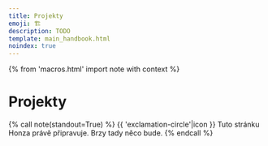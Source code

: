 ```yaml
---
title: Projekty
emoji: 🏗️
description: TODO
template: main_handbook.html
noindex: true
---
```


{% from 'macros.html' import note with context %}

# Projekty

{% call note(standout=True) %}
  {{ 'exclamation-circle'|icon }} Tuto stránku Honza právě připravuje. Brzy tady něco bude.
{% endcall %}


<!-- {#

kam veřejně napsat, že tady chybí https://junior.guru/handbook/practice/#najdi-si-projekt info o tom, že projekt nemusí být unikátní? že to může klidně být todolist
protože mám pocit, že si to tak 2/3 lidí myslí, možná i víc

https://free-for.dev/

Challenging projects every programmer should try - Austin Z. Henley
https://austinhenley.com/blog/challengingprojects.html

https://www.frontendmentor.io/

https://codingcompetitions.withgoogle.com/codejam
https://adventofcode.com

Prozkoumat tohleto od Radka - https://www.codingame.com/start

ODKAZ + Oficiálna windows calkulacka je napisana v C++, open source tu https://github.com/microsoft/calculator Kalkulačky napísané v pythone nájdete tu https://github.com/topics/calculator-python

Návrhy na menší projekty, které si začínající programátor může zkusit udělat

Zen advice about code ownership
https://twitter.com/vboykis/status/1325972944636567553

jak na projekty https://discord.com/channels/769966886598737931/769966887055392768/897411691321643018

projekty: hypotecni kalkulacka, bot na CI o pocasi, git scraper, ...

nápady na "domácí projekty"

projekty vs zadání na pohovory

č.d jako projekt https://discord.com/channels/769966886598737931/769966887055392768/809182650497105930

Jak na projekty
https://docs.google.com/document/d/1gk-sER2SHuW6T9sJZyYg5nMUaKNh0w2_-5HCGiF9zxs/edit
https://discord.com/channels/769966886598737931/769966887055392768/817042156581421086

https://blog.cesko.digital/2021/06/zkuste-open-source

tipy na projekty - č.d nebo okopírovat věc (spotify, yablko kurz viz link)
https://www.linkedin.com/feed/update/urn:li:activity:6796762431776403456/
https://www.codementor.io/projects

https://www.heroine.cz/zeny-it/7047-jak-si-vybudovat-portfolio-a-ukazat-co-uz-v-it-umite

koľko HODÍN DENNE musím PROGRAMOVAŤ? (programátor radí) https://www.youtube.com/watch?app=desktop&v=LG-d_BOZE6k

big book of small python projects https://nostarch.com/big-book-small-python-projects, https://overcast.fm/+YStfd8vYo


https://www.facebook.com/groups/frontendistiprace/posts/3175112979423874

Jak tady už lidi radí, kurz nestačí - i kdyby ti to na kurzu nastokrát opakovali 🙂 Pár takových kurzů se blíží k tomu, aby to stačilo, ale i tak někdy pochybuju. Až se něco naučíš, potřebuješ si to pak sám na něčem vyzkoušet a dokázat tím sobě a později na pohovoru ostatním, že nabyté znalosti dokážeš samostatně aplikovat. Samostatně neznamená, že ti nesmí nikdo radit, to vůbec, ale že sám postupuješ a postupně něco tvoříš, debuguješ, hledáš řešení, vybíráš řešení, aplikuješ rady, analyzuješ problém, rozvrhneš si práci.

Takže přesně jak tady padlo, udělat appku na počítání slepic. Nejdřív jen HTML a CSS, pak něco rozhýbat přes JS. Pak přidat počítání bobků slepic. Pak přidat uložení do localstorage. Pak přidat možnost lajkovat slepice. Pak vylepšit design. Pak to třeba přepsat do nějakého frameworku. Tohle si po večerech ladit, ptát se všech okolo když se na něčem zasekneš, získávat sebedůvěru a učit se při tom další věci, které při tom samy vyplynou (Git, API, atd.) a budeš potřebovat je pochopit.

V průběhu to někam nahrát a ukazovat lidem, ať si do toho klikají a počítají slepice. Třeba ti i napíšou, že to nefunguje dobře na mobilu, nebo něco poradí. Nemusí to být hotové, protože to nebude hotové nikdy. Kód nahraješ třeba na ten GitHub a do CV dáš na oboje odkaz - na kód i výsledek. Vyladíš CV a už v průběhu, co vylepšuješ kalkulačku na slepice, začneš CVčko posílat na juniorní nabídky, nebo sem napíšeš znovu a nabídneš se, ale už s něčím v ruce. Jak by vypadal tvůj status tady, kdyby k němu byl odkaz na kalkulačku slepic? 😃 Jako zní to vtipně, ale já si myslím, že bys pár nabídek práce už i dostal.

Přes vlastní projekt máš šanci kompenzovat neformální vzdělání, které máš díky kurzu, rozšířit si vzdělání o další praktické věci, upevnit svoje sebevědomí a mít v ruce něco, co ukážeš na pohovoru. Pokud se budeš v průběhu tvorby projektu ptát a chodit na srazy Frontendistů a networkovat, najdeš si už i nějaké kámoše v oboru, kteří ti poradí, nebo něco dohodí.

Já tohle lidem radím na https://junior.guru/handbook/ a v klubu https://junior.guru/club/, který jsem pro juniory vytvořil přesně za účelem toho, aby měli někoho po ruce a dostalo se jim pomoci. Z toho co pozoruju, toto je ten osvědčený postup, jak ve tvém případě (a případě Zuzka Procházková, která tu psala komentář) postupovat.

Automated Code Review for C#, C++, Java, CSS, JS, Go, Python, Ruby, TypeScript, Scala, CoffeeScript, Groovy, C, PHP, Dockerfile, Shell, YAML, Vue, HTML, Swift, Kotlin, PowerShell, Dart and R source code | CodeFactor
https://www.codefactor.io/

TODO přidat do projektu:

Me osobne prijde, ze nejlepsi zpusob jak "se to naucit" je najit si problem(y) ktery te tizi, a zkusit s tim neco udelat. Zacnes od drobnosti (ano, na zacatku je tezky zjistit, co je drobnost, ale to je soucast procesu uceni se) typu "rucne neco opakovane pisu do excelu, tak si na to udelam program", nebo "hraju onlinovku a zajima me jak optimalne utracet zdroje a posilat vojacky do bitvy" (hmm, existuje vubec jeste fenomen veic jako Duna online a tak? Citim se starej), pak si zkusis napsat treba jednoduchou skakacku, nebo neco co ti pomuze ucenim se treba ciziho jazyka. Zjistis ze existuje neco jako sit a internet, tak si zkusis k ty skakacce treba pripsat druhyho hrace ovladanyho po siti...

pythonanywhere
https://www.facebook.com/groups/ucimepython/permalink/2784405088331098/

Nápady na projekty
https://www.reddit.com/r/learnprogramming/comments/i2c0ud/keep_being_told_to_build_projects_but_dont_know/

Python projects for beginners
https://www.reddit.com/r/opensource/comments/i2bqyx/i_made_3_current_python_projects_for_beginners/

Python Projects with Source Code – Practice Top Projects in Python
https://data-flair.training/blogs/python-projects-with-source-code/

Čus - v dnešním videu vysvětluje jak začít s prgáním, má tam doporučení na nějaký tutoriály, to je celkem standardní, ale na konci se mi líbí jak zmiňuje svůj první programovací projekt, to mi občas chybí, něco hodně konkrétního. https://www.youtube.com/watch?v=khqIPspzh4A

https://www.practicepython.org/exercises/

Jak na projekty - jak zjistit zda jsem si nevymyslel blbost
https://discord.com/channels/769966886598737931/789045589869461536/911723281869053952

web scraping sandbox
http://toscrape.com/

https://www.vaclavaky.cz/
https://github.com/jandolezal/energy-mix
https://jakbude.herokuapp.com/

review
https://discord.com/channels/769966886598737931/1089219133968752650/1096078922724163615

https://dariagrudzien.com/posts/the-one-about-giving-and-receiving-feedback/

Jak sehnat jobíky
https://discord.com/channels/769966886598737931/769966887055392768/857539026194399232


PROC NEDELAT ESHOPY
Rozhodně ne jako byznys model pro začátečníka v oboru. Fungující byznys modely v tomto směru:
- Jsme velmi náročný eshop a máme vlastní inhouse tým lidí, kteří ho dělají (Alza, Mall, CZC…).
- Jsme velká firma, která dělá pouze systém pro eshopy a to prodáváme ostatním (Shopify, v česku ShopSys), ostatní u nás provoz eshopu de facto outsourcují.
- Jsme velká agentura s týmy lidí a jsme schopni vytvořit nebo dlouhodobě tvořit náročný eshop úplně na míru jako subdodavatel. (Vlastně nevím, jestli toto v roce 2021 opravdu ještě existuje?)
- Jsme malá agentura nebo profesionál na volné noze. Umím(e) dobře WordPress, WooCommerce, Shopify, apod., všechno zvládám(e) naklikat, nastavit, přizpůsobit, doplnit custom šablony, nainstalovat pluginy, propojit, atd.
Třeba https://www.digismoothie.com/ je česká firma o pár lidech, dělají eshopy na míru, ale dělají je tak, že použijou Shopify a postaví to na tom 🙂 Protože kdyby měli dělat všechno, tak je to za a) zbytečné, b) by se zbláznili z toho, jak by se nadřeli.
Čím menší jsi, tím spíš se živíš rozšiřováním polotovaru v podobě WordPressu apod., jinak je to naprosto nerentabilní. Neříkám, že jako freelancer neseženeš zakázku na zhotovení eshopu, ale takové zakázky považuju za spojení pomýleného zadavatele a pomýleného zhotovitele, protože jeden nebo druhý by měli tušit, že platit zhotovení eshopu od úplných základů je blbost a reálně to má smysl opravdu až pro level na úrovni Alza, Mall, CZC, atd.
https://www.facebook.com/groups/144621756262987/permalink/847188889339600/?comment_id=847716445953511&reply_comment_id=848019465923209


včera a předevčírem mi bublinou prolétlo tohle vlákno https://twitter.com/varjmes/status/1363607492765376513, kde se lidé vyjadřují k tomu, jestli dělají side projects nebo ne. spousta lidí programuje v práci, ve volném čase už ne, to myšlení o programátorovi, co programuje od rána do noci se už posunulo. časté jsou sebevzdělávací side projects - vyzkoušet si technologie apod. nebo "cesta je cíl" - hraní si s projektem, ale nikdy nedokončit.

tipy na projekty
https://www.theguardian.com/news/datablog/2012/apr/25/baby-names-data
https://www.theguardian.com/news/datablog/2012/feb/14/highstreet-clothes-size-chart

Charakter juniorniho projektu
https://discord.com/channels/769966886598737931/788826407412170752/861505874539446282

--- https://discord.com/channels/769966886598737931/789087476072710174/862669093898813440
Jako nástroj doporučim naprosto boží TablePlus. Velmi lightweight, velmi rychlý, relativně levný https://tableplus.com/
---


--- https://discord.com/channels/769966886598737931/789087476072710174/864057143056662528
Zrovna ve čtvrtek jsem se na to víc koukal a úvodní video z této stránky má asi 25 minut a dá slušnou představu 😀
https://docs.docker.com/get-started/
---


--- https://discord.com/channels/769966886598737931/789087476072710174/864484645721604097
V minulosti měli limit 18 hod./den. Teď mají 550 hod./měsíc, případně 1000 hod./měsíc, když ověříš svojí identitu platební kartou. Průměrný měsíc má 730 hod. (konstanta, kterou je dobré si pamatovat, když procházíš ceníky cloudových služeb), takže by to mělo být v pohodě, i když tam pošleš Pingdoma/UptimeRobota.

Zdroj: https://devcenter.heroku.com/articles/free-dyno-hours#free-dyno-hour-pool
---


--- https://discord.com/channels/769966886598737931/769966887055392768/859041142553051138
Z mých poznámek, kde se dají sehnat projekty na rozjezd:

- https://junior.guru/practice/#projects
- dobrovolničení pro https://cesko.digital/
- okopírovat existující věc (viz co píše <@!419662350874837003> nebo yablko tu https://www.linkedin.com/feed/update/urn:li:activity:6796762431776403456/, nebo úplně pecka je toto https://github.com/danistefanovic/build-your-own-x )
- zpracování dat o jménech https://www.theguardian.com/news/datablog/2012/apr/25/baby-names-data, o velikostech oblečení https://www.theguardian.com/news/datablog/2012/feb/14/highstreet-clothes-size-chart
- nějaká další inspirace tady https://www.codementor.io/projects
- https://data-flair.training/blogs/python-projects-with-source-code/
- https://automatetheboringstuff.com/
- tady je spousta dalších nápadů  https://www.reddit.com/r/learnprogramming/comments/i2c0ud/keep_being_told_to_build_projects_but_dont_know/

Nejlepší samozřejmě je, když k tomu máš nějaký osobní vztah, tzn. něco, co ti usnadní život nebo tě bude bavit, ať už je to program, který analyzuje výdaje na účtu, hypoteční kalkulačka na míru, procvičování počítání pro děti, osobní web o nějakém koníčku... Trochu už se to řešilo i tady https://discord.com/channels/769966886598737931/769966887055392768/817042156581421086
---


--- https://discord.com/channels/769966886598737931/788832177135026197/887690090162298930
Al Sweigart byl teď hostem podcastu https://realpython.com/podcasts/rpp/77/  právě kvůli té nové knížce. Docela inspirativní na poslech a obsah knihy je volně i online zde: https://inventwithpython.com/bigbookpython/
---


--- https://discord.com/channels/769966886598737931/789107031939481641/990100877064953856
Chceš ale vlastně vědět, jestli už je máš znalosti na to to zkusit, že?

Takovou informaci ti koukání na ta zadání bohužel nemusí dát, protože nevíš jak na to, co z toho zvládneš budou reagovat v té firmě. Někde mají hodně velká zadání, která „nejdou“ dodělat, chtějí třeba vidět, kam se dostaneš za dva dny a jak to bude vypadat apod.

Neříkám, že se z toho něco nedozvíš, ale dává mi větší smysl udělat si samostatný projekt (tedy ne takový, kterým tě provází nějaký tutorial) a pak to jít zkoušet už na ty pohovory.

Nevíš na co narazíš. Ten proces není nějak standardizovaný jako maturity, firmy jsou různý, dělaj různý věci a lidi v nich jsou taky různí, takže co stačí někde nemusí stačit jinde atd.

Samozřejmě jde i o to, jestli chceš/potřebuješ změnu co nejrychleji nebo je ti jedno, že budeš doma sedět třeba půl roku nebo rok „zbytečně“. Ono i kdybys řekl, že se „to chceš pořádně naučit“ tak si myslím, že po nějakých základech už se stejně rychleji budeš učit ve firmě už jen protože tomu budeš moci věnovat o dost víc času.
---


--- https://discord.com/channels/769966886598737931/769966887055392768/974343605437206548
Mít každý, i malý projekt, v gitu není špatný nápad, zvykat si s tím pracovat je důležité.

Jestli to pak chceš poslat i na GitHub je na tobě. Je to tvůj GitHub a je ok tam mít i nějaké rozpracované nebo banální věci veřejně.

Ale! Pokud hledáš první práci, mysli ale na to, že ten GitHub tě reprezentuje a pokud už se na něj bude někdo dívat, tak nebude mít moc času ani motivace to procházet všechno. Proto si myslím, že je lepší tam mít 2-5 tvých nejlepších projektů a ostatní skrýt, protože pokud se tam někdo dostane, může si udělat mylný dojem o tom, jak komplexní věci už zvládáš.
Jasně, odkážeš na ně z CV přímo, ale nikdy nevíš, kdo a jak se kam dostane…
---


--- https://discord.com/channels/769966886598737931/769966887055392768/974689373226422292
Čtu tvůj případ až teď a chtěl jsem poradit, ale nemám co 😎 Už tady všechno padlo:

1. Pokud už máš v něčem základy, šup a tvořit, vykašli se na další kurzy a učení teorie. Nejvíc se teď naučíš tím, že vytvoříš něco reálného, ať už to bude super mario nebo appka počasí se sluníčky a mráčky. Můžeš projet <#788826190692483082>, nebo můžeme zkusit něco vymyslet speciálně pro tebe. Je jedno co to bude, jako praxe a jako ukázka na pohovoru se počítá cokoliv, klidně webovka pro tvoje morče, pexeso s dinosaury, nebo kalkulačka pojištění. Začít s něčím malým a pak po kouskách vylepšovat, sdílet to tady, klidně rozpracované, nechávat si radit (to je odpověď <@971787978689089676> jak nevyhořet na vlastním projektu <:thisisfine:900831851361501214> ).

2. Dva pohovory jsou málo a motivoval bych tě, ať zkoušíš dál, ale pokud nemáš projekt, tak to dělat nebudu. Vytvoř si projekt, vylepšuj ho postupně, ukazuj ho pak jako praxi, kterou máš. Nech si vyladit CV podle https://junior.guru/handbook/cv/ v <#839059491432431616>. A potom až selže desátý pohovor, pojďme se zamyslet nad tím, kde je problém.

Dík <@652142810291765248>, <@971787978689089676>, <@814084764838658111>, <@866239781313708045> a dalším, že jste už <@567592397647773706> tak pěkně poradili <:meowthumbsup:842730599906279494>
---


--- https://discord.com/channels/769966886598737931/788832177135026197/969844861714984980
Narazila jsem na toto, super jako inspirace na projekty: https://copyassignment.com/
---


--- https://discord.com/channels/769966886598737931/811910392786845737/966807181519372338
<:react:842332165822742539> React-like framework v <:python:842331892091322389> Pythonu pro terminál 🙂 Třeba se to bude někomu hodit na projekt: https://github.com/Textualize/textual
---


--- https://discord.com/channels/769966886598737931/788832177135026197/965331497106165800
**Hromada zdrojů pro ruzné UI, stock media, Icons, Favicons, tools a miliarda dalšího!**
_Doporučuji si to připíchnout někde do záložek :-)_

_Velmi často aktualizované a přidávané další užitečné zdroje._

- https://github.com/bradtraversy/design-resources-for-developers#favicons
---


--- https://discord.com/channels/769966886598737931/769966887055392768/965219975793098842
Tip na projekt: když nevíte, co nového vytvořit, zkuste místo toho něco zkopírovat 🙂 https://dev.to/eknoor4197/i-built-a-devto-clone-from-scratch-including-the-api-56k9
To mi připomíná, že někdo takhle před lety přinesl na pohovor do Seznamu vlastnoručně vytvořenou kopii Seznam homepage. Prý byl úspěšný 🙂 Dává to smysl i z toho pohledu, že pak mate hromadu společných témat k diskuzi.
---


--- https://discord.com/channels/769966886598737931/769966887055392768/907183575244345355
https://www.reddit.com/r/learnprogramming/comments/2a9ygh/1000_beginner_programming_projects_xpost/
---


--- https://discord.com/channels/769966886598737931/811910782664704040/1085161148330029156
Třeba má někdo detailnější poznámky, ale alespoň body ze včerejšího povídání tady v klubovně.
Nebudu to ale vysvětlovat ani rozepisovat.

**Časté chyby začátečníků, když píšou HTML a CSS**
– nekódují podle návrhu, přestože to je většina práce pro většinu těch, co CSS tvoří
– kódují podle návrhu v PNG/JPG apod. místo Figmy (případně XD nebo Sketche)
– berou návrh příliš doslova (vlevo 39px, vpravo 40px…)
– berou návrh od oka: nedávají hodnoty z Figmy
– kopírují „CSS“ z Figmy, přestože 98 % těch hodnot nemá správné jednotky, případně nejsou dostatečné (font-family)
– nastavují `width` častěji než je nutno a ještě pevnými jednotkami (nevyužívají % apod.)
– nastavují `height`, které není potřeba nastavovat skoro nikdy – výška elementů vzniká z velikosti obsahu (často velikosti písma, line-height atd.) jeho paddingů, marginů, borderů atd. ne tak, že nastaví `height`
– zbytečně zaokrouhlují, i 5 desetinných míst je v pořádku
– používají padding tam, kde by stačil margin nebo dokonce gap
– nevyužívají dědičnost vlastností pro nastavení vlastností textu v celé stránce/webu
– jejich css selektory kopírují strukturu v HTML např. `body header p { … }` apod.
– používají v selektorech ID (stačí elementy, třídy + pseudoelementy, pseudotřídy atd.)
– využívají proměnné (custom properties v CSS nebo proměnné v Sassu) tam, kde nemají moc smysl
– používají _CSS reset_, který „smaže“ přiliš mnoho výchozích vlastností a musí je pak znovu nastavovat, spousta práce navíc
– mají „špatně“ nevalidní kód, nevyužívají validátor („dobře“ nevalidní kód je takový, který nic nerozbije, validita sama o sobě velkou hodnotu nemá)
– nekomentují si kód a za pár dní neví proč tam je to, co tam je

A dvě věci, které jsem myslím nezmínil.
– v Sassu příliš vnořují, špatně se to čte
– neporovnávají návrh s výsledkem v prohlížeči
– netestují ve všech možných šířkách (a případně i výškách).
---


--- https://discord.com/channels/769966886598737931/811910782664704040/1077904819328651344
V <#1075155024965025792> <@1016967149371277323> otevřela téma webu jako portfolia frontendisty.
Nemyslím si, že je nutné ho mít, ale mají ho všichni klienti <:coreskill:929824061071192084> CoreSkillu, kteří s námi procházejí cestou z „umím málo“ do „mám první práci“.

Proč? Protože je to výborné zadání na jednoduchý statický web, kterým začínáme a je méně motivující dělat nějaký cvičný, který se pak zahodí, než tohle, co má nějakej smysl a navíc obsah je jasnej. Taky je časem větší motivace ho upravovat a vylepšovat.
---


--- https://discord.com/channels/769966886598737931/1069298711202644051/1072093745635405924
Já vím, jak jsi to myslel, ale trochu se v tom pošťourám 🙂
> použitelná pro prezentaci mých dovedností, když odkaz posílám při odpovídání na nabízené pracovní pozice
Něco jsi vytvořil a je to odrazem tvých znalostí. Použitelné je tedy cokoliv, co zrovna vytvoříš, jelikož to dává firmě informaci o tom, co zhruba tě budou potřebovat doučit. (Slovo „zrovna” je důležité, protože neaktualizovaná věc stará půl roku, rok, by už asi tvé současné znalosti neodrážela.) Neexistuje žádná laťka projektu, za kterou když se dostaneš, je to použitelné. Můžeme vychytat nějaké chybky, které dělá každý začátečník. Ty si je opravíš a tím vylepšíš své znalosti. Takže se nestane opět nic jiného, než že projekt zrcadlí tvé znalosti. Prostě tvoř, vylepšuj a sem tam to zkus poslat na nějaké firmy s CVčkem. Pak ta otázka nestojí, jestli je to dost dobré, ale jestli si ta konkrétní firma vyhodnotí, že na ty konkrétní úkoly, na které tě potřebuje, tě se zvými zdroji zvládne zaučit z té úrovně, kterou si domyslí podle tvého projektu.
---


--- https://discord.com/channels/769966886598737931/1067513448168181850/1067758031472967750
hele mám 6 projektů
---


--- https://discord.com/channels/769966886598737931/1054825337160212571/1057998994980221040
<@668226181769986078> Myslím si, že i jinak proaktivní jedinci můžou mít s projekty problém, ať už se bavíme o jejich vymýšlení nebo realizaci. Společný projekt podle mě člověka více "nakopne", vyzkouší si (byť třeba v hodně omezené míře) spolupracovat s někým jiným a může se u toho naučit věci, se kterými se u samostatného projektu setkat nemusí 🙂 Může se tak třeba podílet i na něčem větším, co by jinak sám nezvládl. Někdo by to taky mohl vidět jako hybrida vlastního projektu a přispívání do něčeho open-source 🤷‍♂️

Moje představa zjednodušeně v bodech ⬇️ ⬇️ ⬇️ Hlavní jsou první dva body, další dva už jsou jen takové doplňky.
---


--- https://discord.com/channels/769966886598737931/1049695821962170498/1049697487209910272
Zkusím ti to dilema vyřešit: pokud se hlásíš na frontendové pozice, tak to musíš mít 100%, pokud ne, tak nepotřebuješ ani web.
---


--- https://discord.com/channels/769966886598737931/983615979881906197/983620893458702356
Pokud bys neměl projekt, tak na https://www.frontendmentor.io/ jsou zadání včetně návrhů.

Tenhle je zadarmo https://www.frontendmentor.io/challenges/space-tourism-multipage-website-gRWj1URZ3 (spíš webovka, ale můžeš ji udělat v Reactu, že jo…)

Jsou tam i víc JS věci typu pexeso https://www.frontendmentor.io/challenges/memory-game-vse4WFPvM a další
https://www.frontendmentor.io/challenges?difficulties=5,4&languages=HTML|CSS|JS

**Pokud bys dělal něco jinýho než *Space tourism*, tak si zaplať těch 12 dolarů na 1 měsíc a stáhni si zadání včetně souboru Figma, což je grafický program ve kterým dělá návrhy webů většina designérů. Je zadarmo (pro tvoje účely) a měl bys umět z něj vytáhnout jak co má přesně vypadat.**
---


--- https://discord.com/channels/769966886598737931/1113873887445397564/1113931127531520050
Junior guru je skvělá příručka. Nauč se základy , udělej alespoň jeden velkej projekt, vymazli github -cv. Následoval jsem tyhle kroky a fungovalo to. Ale nemůžeš vynechat ten projekt. Musíš si prostě tim ušpinit ruce a zaměstnat hlavu. Když si vymyslíš svůj, bude tě to více bavit. Ale musíš vytvářet. A googlit ,jak na ty dílči kroky, ne procházet něčí osnovu. Protože to tě nenutí tolik přemýšlet. člověk  nesmí skončit u piškvorek z návodu, musí přidat něco svého co ho donutí se posunout. A bude to nepříjemné, když se zasekneě. Stalo se mi to hodněkrát. Celý den jsem strávil na tom , jak udělat jednu věc, kterou senior napíše za  20 minut.  Bylo to peklo, říkal jsem si , tohle už je můj limit.  Ale pak jsem to vždy nějak napsal a fungovalo to. Po třech měsích v práci se stydím, za svůj projekt, se kterým jsem se o tu práci ucházel. Ale podle mě bylo to co zaměstnavatele přimělo mě vyzkoušet. To , že se pokusím udělat to co jsem si dal za úkol i když to je náročné. Protože ten projekt je  pro začátečníka podle mě náročnější než kurz.  Ale zábavnější. A určitě tě vědomí toho, že si to dokázal vyrobit, naplní víc, než certifikát.
Nechci hodnotit výše zmíněné kurzy,  určitě mohou pomoci získat znalosti. Ale upřímně si polož otázku, jestli ty nepotřebuješ jen aplikovat a procvičit to, co už si minimálně jednou slyšel. Fandím ti. Máš výdrž a když nepolevíš, tak se ti ten cíl splní. Sleduji tě už dlouho a opravdu držím palce. Kdyby si měl pocit, že se chceš na něco z mé cesty zeptat, klidně napiš. Ale opravdu, zkus jít za tu hranu, toho, co se ti třeba nechce..tam tě totiž čeká to ,co chceš 🙂
---


--- https://discord.com/channels/769966886598737931/788826190692483082/1119196194686648410
Pro ilustraci, tady je screenshot z plánovací tabulky, jak probíhal vývoj tohoto projektu.
---


---
https://neal.fun/space-elevator/ a dalsi na https://neal.fun/ jako inspirace
---


--- https://discord.com/channels/769966886598737931/811910782664704040/1136353788438007968
Zajímavé věci se ženou do CSS. Líbí se mi, jak si s tím vším borec hraje ❤️ Prostě jen proto, že může. Možná je to inspirace i pro juniory - až budete pracovat, tak budete muset dělat na užitečných věcech. Ale ve svých projektech si můžete hrát 😄 https://slideslive.com/39000629/supercharge-your-skills-with-creative-coding
---


--- https://discord.com/channels/769966886598737931/811910392786845737/1127897051741560883
Přivedlo mě to i na projekt refurb, který umí „modernizovat“ kód: https://github.com/dosisod/refurb Umím si představit, že by to šlo pustit na kódu nováčka v Pythonu a že by to umělo doporučit, jak nějaké věci jde s novějšími verzemi Pythonu udělat jednodušeji nebo chytřeji.
---


--- https://discord.com/channels/769966886598737931/811910392786845737/1127896694323949619
Zajímavý článek o tom, jak použít GitHub API a najít zajímavé nové projekty v Pythonu za účelem toho, že by do nich mohl člověk třeba i přispět v rámci open source: https://mostlypython.substack.com/p/exploring-recent-python-repositories
---


--- https://discord.com/channels/769966886598737931/769966887055392768/1196419372537876502
Často tu někdo řeší/řešil **výběr/vypracování prvního projektu**. Můžu doporučit tento článek: https://blog.boot.dev/education/building-your-first-coding-project/ Jsou tam samozřejmě zmíněně věci týkající se přímo dané vzdělávací platformy a zaměření (backend), ale i tak si myslím, že jde o dobré čtení 🙂
---


https://nedbatchelder.com/text/kindling.html


#} -->
